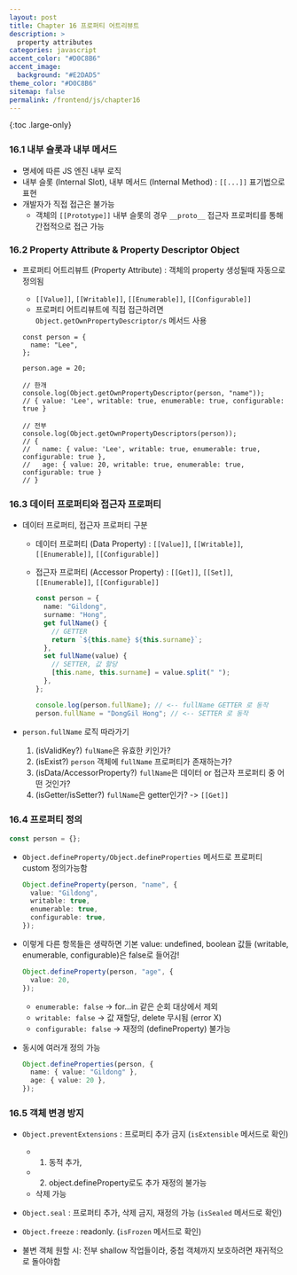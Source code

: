 ```yaml
---
layout: post
title: Chapter 16 프로퍼티 어트리뷰트
description: >
  property attributes
categories: javascript
accent_color: "#D0C8B6"
accent_image:
  background: "#E2DAD5"
theme_color: "#D0C8B6"
sitemap: false
permalink: /frontend/js/chapter16
---
```


{:toc .large-only}

### 16.1 내부 슬롯과 내부 메서드

- 명세에 따른 JS 엔진 내부 로직
- 내부 슬롯 (Internal Slot), 내부 메서드 (Internal Method) : `[[...]]` 표기법으로 표현
- 개발자가 직접 접근은 불가능
  - 객체의 `[[Prototype]]` 내부 슬롯의 경우 `__proto__` 접근자 프로퍼티를 통해 간접적으로 접근 가능

### 16.2 Property Attribute & Property Descriptor Object

- 프로퍼티 어트리뷰트 (Property Attribute) : 객체의 property 생성될때 자동으로 정의됨

  - `[[Value]]`, `[[Writable]]`, `[[Enumerable]]`, `[[Configurable]]`
  - 프로퍼티 어트리뷰트에 직접 접근하려면 `Object.getOwnPropertyDescriptor/s` 메서드 사용

  ```tsx
  const person = {
    name: "Lee",
  };

  person.age = 20;

  // 한개
  console.log(Object.getOwnPropertyDescriptor(person, "name"));
  // { value: 'Lee', writable: true, enumerable: true, configurable: true }

  // 전부
  console.log(Object.getOwnPropertyDescriptors(person));
  // {
  //   name: { value: 'Lee', writable: true, enumerable: true, configurable: true },
  //   age: { value: 20, writable: true, enumerable: true, configurable: true }
  // }
  ```

### 16.3 데이터 프로퍼티와 접근자 프로퍼티

- 데이터 프로퍼티, 접근자 프로퍼티 구분

  - 데이터 프로퍼티 (Data Property) : `[[Value]]`, `[[Writable]]`, `[[Enumerable]]`, `[[Configurable]]`
  - 접근자 프로퍼티 (Accessor Property) : `[[Get]]`, `[[Set]]`, `[[Enumerable]]`, `[[Configurable]]`

    ```ts
    const person = {
      name: "Gildong",
      surname: "Hong",
      get fullName() {
        // GETTER
        return `${this.name} ${this.surname}`;
      },
      set fullName(value) {
        // SETTER, 값 할당
        [this.name, this.surname] = value.split(" ");
      },
    };

    console.log(person.fullName); // <-- fullName GETTER 로 동작
    person.fullName = "DongGil Hong"; // <-- SETTER 로 동작
    ```

- `person.fullName` 로직 따라가기

  1. (isValidKey?) `fulName`은 유효한 키인가?
  2. (isExist?) `person` 객체에 `fullName` 프로퍼티가 존재하는가?
  3. (isData/AccessorProperty?) `fullName`은 데이터 or 접근자 프로퍼티 중 어떤 것인가?
  4. (isGetter/isSetter?) `fullName`은 getter인가? -> `[[Get]]`

### 16.4 프로퍼티 정의

```ts
const person = {};
```

- `Object.defineProperty/Object.defineProperties` 메서드로 프로퍼티 custom 정의가능함

  ```ts
  Object.defineProperty(person, "name", {
    value: "Gildong",
    writable: true,
    enumerable: true,
    configurable: true,
  });
  ```

- 이렇게 다른 항목들은 생략하면 기본 value: undefined, boolean 값들 (writable, enumerable, configurable)은 false로 들어감!

  ```ts
  Object.defineProperty(person, "age", {
    value: 20,
  });
  ```

  - `enumerable: false` -> for...in 같은 순회 대상에서 제외
  - `writable: false` -> 값 재할당, delete 무시됨 (error X)
  - `configurable: false` -> 재정의 (defineProperty) 불가능

- 동시에 여러개 정의 가능

  ```ts
  Object.defineProperties(person, {
    name: { value: "Gildong" },
    age: { value: 20 },
  });
  ```

### 16.5 객체 변경 방지

- `Object.preventExtensions` : 프로퍼티 추가 금지 (`isExtensible` 메서드로 확인)
  - 1) 동적 추가, 
  - 2) object.defineProperty로도 추가 재정의 불가능
  - 삭제 가능
- `Object.seal` : 프로퍼티 추가, 삭제 금지, 재정의 가능 (`isSealed` 메서드로 확인)
- `Object.freeze` : readonly. (`isFrozen` 메서드로 확인)

- 불변 객체 원할 시: 전부 shallow 작업들이라, 중첩 객체까지 보호하려면 재귀적으로 돌아야함


